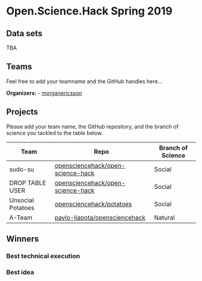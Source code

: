 # Open.Science.Hack Spring 2019

## Data sets

TBA

## Teams

Feel free to add your teamname and the GitHub handles here...

**Organizers:** - [morganericsson](https://github.com/morganericsson)

## Projects

Please add your team name, the GitHub repository, and the branch of science you tackled to the table below.

| Team        | Repo                                                                                            | Branch of Science |
| ----------- | ----------------------------------------------------------------------------------------------- | ----------------- |
| sudo-su     | [opensciencehack/open-science-hack](https://github.com/aperkaz/open-science-hack)               | Social            |
| DROP TABLE USER     | [opensciencehack/open-science-hack](https://github.com/Shimiri/OpenScienceHack)         | Social            |
| Unsocial Potatoes | [opensciencehack/potatoes](https://github.com/opensciencehack/potatoes)                   | Social |
| A-Team      | [pavlo-liapota/opensciencehack](https://github.com/pavlo-liapota/opensciencehack)               | Natural           |

## Winners

### Best technical execution

### Best idea
